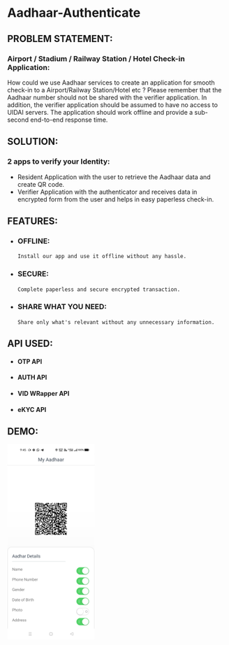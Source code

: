 # Aadhaar-Authenticate

## PROBLEM STATEMENT:
### Airport / Stadium / Railway Station / Hotel Check-in Application:
How could we use Aadhaar services to create an application for smooth check-in to a Airport/Railway Station/Hotel etc ? Please remember that the Aadhaar number should not be shared with the verifier application. In addition, the verifier application should be assumed to have no access to UIDAI servers. The application should work offline and provide a sub-second end-to-end response time. 

## SOLUTION:
### 2 apps to verify your Identity:
- Resident Application with the user to retrieve the Aadhaar data and create QR code.
- Verifier Application with the authenticator and receives data in encrypted form from the user and helps in easy paperless check-in.

## FEATURES: 
- ### OFFLINE: 
      Install our app and use it offline without any hassle.
- ### SECURE:
      Complete paperless and secure encrypted transaction.
- ### SHARE WHAT YOU NEED:
      Share only what's relevant without any unnecessary information.

## API USED:

- #### OTP API
- #### AUTH API
- #### VID WRapper API
- #### eKYC API

## DEMO: 
<img src="https://raw.githubusercontent.com/AbhiC7721/Aadhaar-Authenticate/main/WhatsApp%20Image%202021-10-31%20at%2021.46.04.jpeg" alt="drawing" width="200"/>
